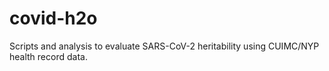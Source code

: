 # covid-h2o
Scripts and analysis to evaluate SARS-CoV-2 heritability using CUIMC/NYP health record data.
